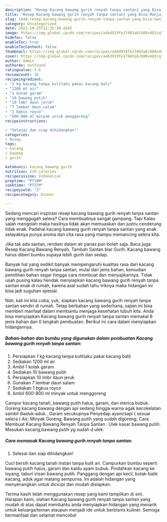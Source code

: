 ```yaml
---
description: "Resep Kacang bawang gurih renyah tanpa santan{ yang Bisa Manjain Lidah,  Menu Buat lebaran"
title: "Resep Kacang bawang gurih renyah tanpa santan{ yang Bisa Manjain Lidah,  Menu Buat lebaran"
slug: 1448-resep-kacang-bawang-gurih-renyah-tanpa-santan-yang-bisa-manjain-lidah-menu-buat-lebaran
category: Uncategorized
date: 2022-10-25T12:35:10.410Z
image: https://img-global.cpcdn.com/recipes/a4bd919fe17403a8/680x482cq70/kacang-bawang-gurih-renyah-tanpa-santan-foto-resep-utama.jpg
hideToc: false
enableToc: true
enableTocContent: false
thumbnail: https://img-global.cpcdn.com/recipes/a4bd919fe17403a8/680x482cq70/kacang-bawang-gurih-renyah-tanpa-santan-foto-resep-utama.jpg
cover: https://img-global.cpcdn.com/recipes/a4bd919fe17403a8/680x482cq70/kacang-bawang-gurih-renyah-tanpa-santan-foto-resep-utama.jpg
author: Admin
authorAv: notfound
ratingvalue: 3.6
reviewcount: 16
recipeingredient:
- "1 kg kacang tanpa kulitaku pakai kacang bali"
- "1200 ml air"
- "1 kotak garam"
- "10 bawang putih"
- "10 lmbr daun jeruk"
- "7 lembar daun salam"
- "1 bgkus royco"
- "600-800 ml minyak untuk menggoreng"
recipeinstructions:

- "Selesai dan siap dihidangkan!"
categories:
- Resep
tags:
- kacang
- bawang
- gurih

katakunci: kacang bawang gurih 
nutrition: 224 calories
recipecuisine: Indonesian
preptime: "PT10M"
cooktime: "PT37M"
recipeyield: "3"
recipecategory: Dinner

---
```



Sedang mencari inspirasi resep kacang bawang gurih renyah tanpa santan yang menggugah selera? Cara membuatnya sangat gampang. Tapi Kalau salah mengolah maka hasilnya tidak akan memuaskan dan justru cenderung tidak enak. Padahal kacang bawang gurih renyah tanpa santan yang enak selayaknya punya aroma dan cita rasa yang mampu memancing selera kita.


Jika tak ada santan, rendam dalam air panas pun boleh saja. Baca juga: Resep Kacang Bawang Renyah, Tambah Santan biar Gurih. Kacang bawang harus diberi bumbu supaya lebih gurih dan sedap.

Banyak hal yang sedikit banyak mempengaruhi kualitas rasa dari kacang bawang gurih renyah tanpa santan, mulai dari jenis bahan, kemudian pemilihan bahan segar hingga cara membuat dan menyajikannya. Tidak usah pusing kalau hendak menyiapkan kacang bawang gurih renyah tanpa santan enak di rumah, karena asal sudah tahu triknya maka hidangan ini bisa jadi suguhan spesial.


Nah, kali ini kita coba, yuk, siapkan kacang bawang gurih renyah tanpa santan sendiri di rumah. Tetap berbahan yang sederhana, sajian ini bisa memberi manfaat dalam membantu menjaga kesehatan tubuh kita. Anda bisa menyiapkan Kacang bawang gurih renyah tanpa santan memakai 8 jenis bahan dan 0 langkah pembuatan. Berikut ini cara dalam menyiapkan hidangannya.

<!--inarticleads1-->

##### Bahan-bahan dan bumbu yang digunakan dalam pembuatan Kacang bawang gurih renyah tanpa santan:

1. Persiapkan 1 kg kacang tanpa kulit(aku pakai kacang bali)
1. Sediakan 1200 ml air
1. Ambil 1 kotak garam
1. Sediakan 10 bawang putih
1. Persiapkan 10 lmbr daun jeruk
1. Gunakan 7 lembar daun salam
1. Sediakan 1 bgkus royco
1. Ambil 600-800 ml minyak untuk menggoreng


Campur kacang tanah, bawang putih halus, garam, dan merica bubuk. Goreng kacang bawang dengan api sedang hingga warna agak kecokelatan sambil diaduk-aduk.. Garam secukupnya Penyedap ayam/sapi ( sesuai selera ) Air; Minyak Goreng; Bawang putih yang sudah digoreng; Cara Membuat Kacang Bawang Renyah Tanpa Santan : Ulek kasar bawang putih. Masukan kacang,bawang putih yg sudah d ulek. 

<!--inarticleads2-->

##### Cara memasak Kacang bawang gurih renyah tanpa santan:


1. Selesai dan siap dihidangkan!

Cuci bersih kacang tanah instan tanpa kulit ari. Campurkan bumbu seperti bawang putih halus, garam dan kaldu ayam bubuk. Pindahkan kacang ke loyang, taburi irisan bawang putih. Panggang dengan api kecil, bolak-balik kacang, aduk agar matang sempurna. Ini adalah hidangan yang menyenangkan untuk dicicipi dan mudah disiapkan. 

Terima kasih telah menggunakan resep yang kami tampilkan di sini. Harapan kami, olahan Kacang bawang gurih renyah tanpa santan yang mudah di atas dapat membantu anda menyiapkan hidangan yang menarik untuk keluarga/teman ataupun menjadi ide untuk berbisnis kuliner. Semoga bermanfaat dan selamat mencoba!
